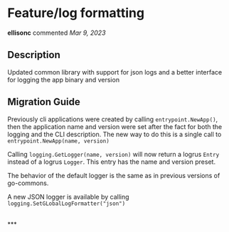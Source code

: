 # Feature/log formatting

**ellisonc** commented *Mar 9, 2023*

<!--
Have any questions? Check out the contributing docs at https://gruntwork.notion.site/Gruntwork-Coding-Methodology-02fdcd6e4b004e818553684760bf691e,
or ask in this Pull Request and a Gruntwork core maintainer will be happy to help :)
Note: Remember to add '[WIP]' to the beginning of the title if this PR is still a work-in-progress. Remove it when it is ready for review!
-->

## Description

Updated common library with support for json logs and a better interface for logging the app binary and version

## Migration Guide

Previously cli applications were created by calling `entrypoint.NewApp()`, then the application name and version were set after the fact for both the logging and the CLI description.
The new way to do this is a single call to `entrypoint.NewApp(name, version)`

Calling `logging.GetLogger(name, version)` will now return a logrus `Entry` instead of a logrus `Logger`.  This entry has the name and version preset.

The behavior of the default logger is the same as in previous versions of go-commons.

A new JSON logger is available by calling `logging.SetGLobalLogFormatter("json")`

<br />
***


